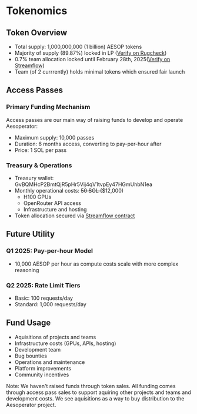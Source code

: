 # Tokenomics

## Token Overview

* Total supply: 1,000,000,000 (1 billion) AESOP tokens
* Majority of supply (89.87%) locked in LP ([Verify on Rugcheck](https://rugcheck.xyz/tokens/CpEpquNgiGyeMeTBrJJCgMXL8vn1jCkWKVbSurhJpump))
* 0.7% team allocation locked until February 28th, 2025([Verify on Streamflow](https://app.streamflow.finance/contract/solana/mainnet/HCym2tDaV1eZFkfpBns6RABKufVcbmXxFApg9jPkiweY))
* Team (of 2 currrently) holds minimal tokens which ensured fair launch

## Access Passes

### Primary Funding Mechanism

Access passes are our main way of raising funds to develop and operate Aesoperator:

* Maximum supply: 10,000 passes
* Duration: 6 months access, converting to pay-per-hour after
* Price: 1 SOL per pass

### Treasury & Operations

* Treasury wallet: GvBQMHcP2BmtQjR5pHr5Vij4qV1tvpEy47HGmUhbN1ea
* Monthly operational costs: ~~50 SOL (~~$12,000)
  * H100 GPUs
  * OpenRouter API access
  * Infrastructure and hosting
* Token allocation secured via [Streamflow contract](https://app.streamflow.finance/contract/solana/mainnet/HCym2tDaV1eZFkfpBns6RABKufVcbmXxFApg9jPkiweY)

## Future Utility

### Q1 2025: Pay-per-hour Model

* 10,000 AESOP per hour as compute costs scale with more complex reasoning

### Q2 2025: Rate Limit Tiers

* Basic: 100 requests/day
* Standard: 1,000 requests/day

## Fund Usage

* Aquisitions of projects and teams
* Infrastructure costs (GPUs, APIs, hosting)
* Development team
* Bug bounties
* Operations and maintenance
* Platform improvements
* Community incentives

Note: We haven't raised funds through token sales. All funding comes through access pass sales to support aquiring other projects and teams and development costs. We see aquisitions as a way to buy distribution to the Aesoperator project.
